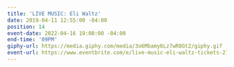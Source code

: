 ```yaml
---
title: 'LIVE MUSIC: Eli Waltz'
date: 2019-04-11 12:55:00 -04:00
position: 14
event-date: 2022-04-16 19:00:00 -04:00
end-time: '09PM'
giphy-url: https://media.giphy.com/media/3o6Mbamy6Lz7wR8Gt2/giphy.gif
event-url: https://www.eventbrite.com/e/live-music-eli-waltz-tickets-275351944077
---
```


